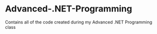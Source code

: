 # Advanced-.NET-Programming
Contains all of the code created during my Advanced .NET Programming class

